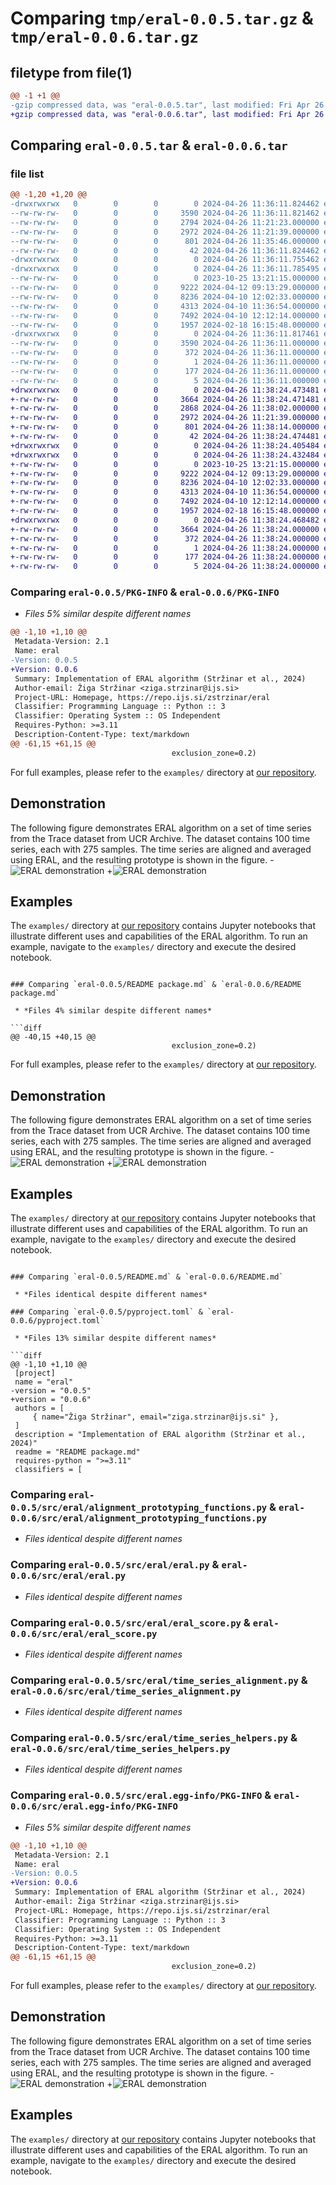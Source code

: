 # Comparing `tmp/eral-0.0.5.tar.gz` & `tmp/eral-0.0.6.tar.gz`

## filetype from file(1)

```diff
@@ -1 +1 @@
-gzip compressed data, was "eral-0.0.5.tar", last modified: Fri Apr 26 11:36:11 2024, max compression
+gzip compressed data, was "eral-0.0.6.tar", last modified: Fri Apr 26 11:38:24 2024, max compression
```

## Comparing `eral-0.0.5.tar` & `eral-0.0.6.tar`

### file list

```diff
@@ -1,20 +1,20 @@
-drwxrwxrwx   0        0        0        0 2024-04-26 11:36:11.824462 eral-0.0.5/
--rw-rw-rw-   0        0        0     3590 2024-04-26 11:36:11.821462 eral-0.0.5/PKG-INFO
--rw-rw-rw-   0        0        0     2794 2024-04-26 11:21:23.000000 eral-0.0.5/README package.md
--rw-rw-rw-   0        0        0     2972 2024-04-26 11:21:39.000000 eral-0.0.5/README.md
--rw-rw-rw-   0        0        0      801 2024-04-26 11:35:46.000000 eral-0.0.5/pyproject.toml
--rw-rw-rw-   0        0        0       42 2024-04-26 11:36:11.824462 eral-0.0.5/setup.cfg
-drwxrwxrwx   0        0        0        0 2024-04-26 11:36:11.755462 eral-0.0.5/src/
-drwxrwxrwx   0        0        0        0 2024-04-26 11:36:11.785495 eral-0.0.5/src/eral/
--rw-rw-rw-   0        0        0        0 2023-10-25 13:21:15.000000 eral-0.0.5/src/eral/__init__.py
--rw-rw-rw-   0        0        0     9222 2024-04-12 09:13:29.000000 eral-0.0.5/src/eral/alignment_prototyping_functions.py
--rw-rw-rw-   0        0        0     8236 2024-04-10 12:02:33.000000 eral-0.0.5/src/eral/eral.py
--rw-rw-rw-   0        0        0     4313 2024-04-10 11:36:54.000000 eral-0.0.5/src/eral/eral_score.py
--rw-rw-rw-   0        0        0     7492 2024-04-10 12:12:14.000000 eral-0.0.5/src/eral/time_series_alignment.py
--rw-rw-rw-   0        0        0     1957 2024-02-18 16:15:48.000000 eral-0.0.5/src/eral/time_series_helpers.py
-drwxrwxrwx   0        0        0        0 2024-04-26 11:36:11.817461 eral-0.0.5/src/eral.egg-info/
--rw-rw-rw-   0        0        0     3590 2024-04-26 11:36:11.000000 eral-0.0.5/src/eral.egg-info/PKG-INFO
--rw-rw-rw-   0        0        0      372 2024-04-26 11:36:11.000000 eral-0.0.5/src/eral.egg-info/SOURCES.txt
--rw-rw-rw-   0        0        0        1 2024-04-26 11:36:11.000000 eral-0.0.5/src/eral.egg-info/dependency_links.txt
--rw-rw-rw-   0        0        0      177 2024-04-26 11:36:11.000000 eral-0.0.5/src/eral.egg-info/requires.txt
--rw-rw-rw-   0        0        0        5 2024-04-26 11:36:11.000000 eral-0.0.5/src/eral.egg-info/top_level.txt
+drwxrwxrwx   0        0        0        0 2024-04-26 11:38:24.473481 eral-0.0.6/
+-rw-rw-rw-   0        0        0     3664 2024-04-26 11:38:24.471481 eral-0.0.6/PKG-INFO
+-rw-rw-rw-   0        0        0     2868 2024-04-26 11:38:02.000000 eral-0.0.6/README package.md
+-rw-rw-rw-   0        0        0     2972 2024-04-26 11:21:39.000000 eral-0.0.6/README.md
+-rw-rw-rw-   0        0        0      801 2024-04-26 11:38:14.000000 eral-0.0.6/pyproject.toml
+-rw-rw-rw-   0        0        0       42 2024-04-26 11:38:24.474481 eral-0.0.6/setup.cfg
+drwxrwxrwx   0        0        0        0 2024-04-26 11:38:24.405484 eral-0.0.6/src/
+drwxrwxrwx   0        0        0        0 2024-04-26 11:38:24.432484 eral-0.0.6/src/eral/
+-rw-rw-rw-   0        0        0        0 2023-10-25 13:21:15.000000 eral-0.0.6/src/eral/__init__.py
+-rw-rw-rw-   0        0        0     9222 2024-04-12 09:13:29.000000 eral-0.0.6/src/eral/alignment_prototyping_functions.py
+-rw-rw-rw-   0        0        0     8236 2024-04-10 12:02:33.000000 eral-0.0.6/src/eral/eral.py
+-rw-rw-rw-   0        0        0     4313 2024-04-10 11:36:54.000000 eral-0.0.6/src/eral/eral_score.py
+-rw-rw-rw-   0        0        0     7492 2024-04-10 12:12:14.000000 eral-0.0.6/src/eral/time_series_alignment.py
+-rw-rw-rw-   0        0        0     1957 2024-02-18 16:15:48.000000 eral-0.0.6/src/eral/time_series_helpers.py
+drwxrwxrwx   0        0        0        0 2024-04-26 11:38:24.468482 eral-0.0.6/src/eral.egg-info/
+-rw-rw-rw-   0        0        0     3664 2024-04-26 11:38:24.000000 eral-0.0.6/src/eral.egg-info/PKG-INFO
+-rw-rw-rw-   0        0        0      372 2024-04-26 11:38:24.000000 eral-0.0.6/src/eral.egg-info/SOURCES.txt
+-rw-rw-rw-   0        0        0        1 2024-04-26 11:38:24.000000 eral-0.0.6/src/eral.egg-info/dependency_links.txt
+-rw-rw-rw-   0        0        0      177 2024-04-26 11:38:24.000000 eral-0.0.6/src/eral.egg-info/requires.txt
+-rw-rw-rw-   0        0        0        5 2024-04-26 11:38:24.000000 eral-0.0.6/src/eral.egg-info/top_level.txt
```

### Comparing `eral-0.0.5/PKG-INFO` & `eral-0.0.6/PKG-INFO`

 * *Files 5% similar despite different names*

```diff
@@ -1,10 +1,10 @@
 Metadata-Version: 2.1
 Name: eral
-Version: 0.0.5
+Version: 0.0.6
 Summary: Implementation of ERAL algorithm (Stržinar et al., 2024)
 Author-email: Žiga Stržinar <ziga.strzinar@ijs.si>
 Project-URL: Homepage, https://repo.ijs.si/zstrzinar/eral
 Classifier: Programming Language :: Python :: 3
 Classifier: Operating System :: OS Independent
 Requires-Python: >=3.11
 Description-Content-Type: text/markdown
@@ -61,15 +61,15 @@
                                    exclusion_zone=0.2)
 ```
 
 For full examples, please refer to the `examples/` directory at [our repository](https://repo.ijs.si/zstrzinar/eral).
 
 ## Demonstration
 The following figure demonstrates ERAL algorithm on a set of time series from the Trace dataset from UCR Archive. The dataset contains 100 time series, each with 275 samples. The time series are aligned and averaged using ERAL, and the resulting prototype is shown in the figure.
-![ERAL demonstration](docs/assets/trace-prototypes.png)
+![ERAL demonstration](https://repo.ijs.si/zstrzinar/eral/-/raw/main/docs/assets/trace-comparison.png?ref_type=heads&inline=false)
 
 
 ## Examples
 
 The `examples/` directory at [our repository](https://repo.ijs.si/zstrzinar/eral) contains Jupyter notebooks that illustrate different uses and capabilities of the ERAL algorithm. 
 To run an example, navigate to the `examples/` directory and execute the desired notebook.
```

### Comparing `eral-0.0.5/README package.md` & `eral-0.0.6/README package.md`

 * *Files 4% similar despite different names*

```diff
@@ -40,15 +40,15 @@
                                    exclusion_zone=0.2)
 ```
 
 For full examples, please refer to the `examples/` directory at [our repository](https://repo.ijs.si/zstrzinar/eral).
 
 ## Demonstration
 The following figure demonstrates ERAL algorithm on a set of time series from the Trace dataset from UCR Archive. The dataset contains 100 time series, each with 275 samples. The time series are aligned and averaged using ERAL, and the resulting prototype is shown in the figure.
-![ERAL demonstration](docs/assets/trace-prototypes.png)
+![ERAL demonstration](https://repo.ijs.si/zstrzinar/eral/-/raw/main/docs/assets/trace-comparison.png?ref_type=heads&inline=false)
 
 
 ## Examples
 
 The `examples/` directory at [our repository](https://repo.ijs.si/zstrzinar/eral) contains Jupyter notebooks that illustrate different uses and capabilities of the ERAL algorithm. 
 To run an example, navigate to the `examples/` directory and execute the desired notebook.
```

### Comparing `eral-0.0.5/README.md` & `eral-0.0.6/README.md`

 * *Files identical despite different names*

### Comparing `eral-0.0.5/pyproject.toml` & `eral-0.0.6/pyproject.toml`

 * *Files 13% similar despite different names*

```diff
@@ -1,10 +1,10 @@
 [project]
 name = "eral"
-version = "0.0.5"
+version = "0.0.6"
 authors = [
     { name="Žiga Stržinar", email="ziga.strzinar@ijs.si" },
 ]
 description = "Implementation of ERAL algorithm (Stržinar et al., 2024)"
 readme = "README package.md"
 requires-python = ">=3.11"
 classifiers = [
```

### Comparing `eral-0.0.5/src/eral/alignment_prototyping_functions.py` & `eral-0.0.6/src/eral/alignment_prototyping_functions.py`

 * *Files identical despite different names*

### Comparing `eral-0.0.5/src/eral/eral.py` & `eral-0.0.6/src/eral/eral.py`

 * *Files identical despite different names*

### Comparing `eral-0.0.5/src/eral/eral_score.py` & `eral-0.0.6/src/eral/eral_score.py`

 * *Files identical despite different names*

### Comparing `eral-0.0.5/src/eral/time_series_alignment.py` & `eral-0.0.6/src/eral/time_series_alignment.py`

 * *Files identical despite different names*

### Comparing `eral-0.0.5/src/eral/time_series_helpers.py` & `eral-0.0.6/src/eral/time_series_helpers.py`

 * *Files identical despite different names*

### Comparing `eral-0.0.5/src/eral.egg-info/PKG-INFO` & `eral-0.0.6/src/eral.egg-info/PKG-INFO`

 * *Files 5% similar despite different names*

```diff
@@ -1,10 +1,10 @@
 Metadata-Version: 2.1
 Name: eral
-Version: 0.0.5
+Version: 0.0.6
 Summary: Implementation of ERAL algorithm (Stržinar et al., 2024)
 Author-email: Žiga Stržinar <ziga.strzinar@ijs.si>
 Project-URL: Homepage, https://repo.ijs.si/zstrzinar/eral
 Classifier: Programming Language :: Python :: 3
 Classifier: Operating System :: OS Independent
 Requires-Python: >=3.11
 Description-Content-Type: text/markdown
@@ -61,15 +61,15 @@
                                    exclusion_zone=0.2)
 ```
 
 For full examples, please refer to the `examples/` directory at [our repository](https://repo.ijs.si/zstrzinar/eral).
 
 ## Demonstration
 The following figure demonstrates ERAL algorithm on a set of time series from the Trace dataset from UCR Archive. The dataset contains 100 time series, each with 275 samples. The time series are aligned and averaged using ERAL, and the resulting prototype is shown in the figure.
-![ERAL demonstration](docs/assets/trace-prototypes.png)
+![ERAL demonstration](https://repo.ijs.si/zstrzinar/eral/-/raw/main/docs/assets/trace-comparison.png?ref_type=heads&inline=false)
 
 
 ## Examples
 
 The `examples/` directory at [our repository](https://repo.ijs.si/zstrzinar/eral) contains Jupyter notebooks that illustrate different uses and capabilities of the ERAL algorithm. 
 To run an example, navigate to the `examples/` directory and execute the desired notebook.
```

